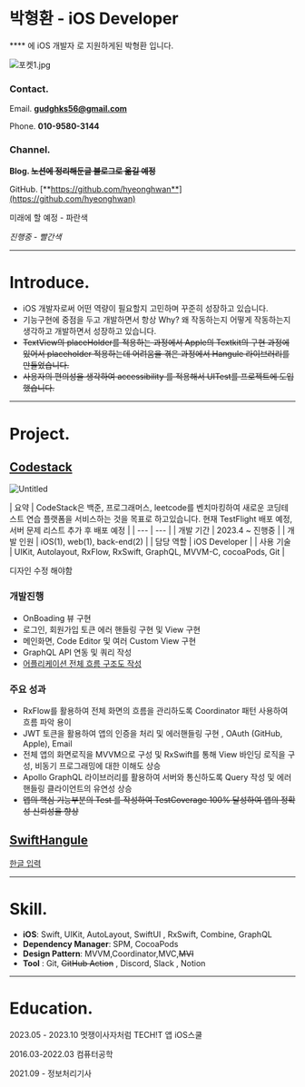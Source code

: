 # 박형환 - iOS Developer

**** 에  iOS 개발자 로 지원하게된 박형환 입니다.

![포켓1.jpg](%E1%84%87%E1%85%A1%E1%86%A8%E1%84%92%E1%85%A7%E1%86%BC%E1%84%92%E1%85%AA%E1%86%AB%20-%20iOS%20Developer%20a9829e1456de41939727430f3e23c5c4/%25ED%258F%25AC%25EC%25BC%25931.jpg)

### Contact.

Email. **gudghks56@gmail.com**

Phone. **010-9580-3144**

### Channel.

**Blog. ~~노션에 정리해둔글 블로그로 옮길 예정~~**

GitHub. [**https://github.com/hyeonghwan**](https://github.com/hyeonghwan)

미래에 할 예정 - 파란색

*진행중 - 빨간색*

---

# Introduce.

- iOS 개발자로써 어떤 역량이 필요할지 고민하며 꾸준히 성장하고 있습니다.
- 기능구현에 중점을 두고 개발하면서 항상 Why? 왜 작동하는지 어떻게 작동하는지 생각하고 개발하면서 성장하고 있습니다.
- ~~TextView의 placeHolder를 적용하는 과정에서 Apple의 Textkit의 구현 과정에 있어서 placeholder 적용하는데 어려움을 겪은 과정에서 Hangule 라이브러리를 만들었습니다.~~
- ~~사용자의 편의성을 생각하여 accessibility 를 적용해서 UITest를 프로젝트에 도입했습니다.~~

---

# Project.

## [Codestack](https://github.com/codeboxorg/codestack-iOS)

![Untitled](%E1%84%87%E1%85%A1%E1%86%A8%E1%84%92%E1%85%A7%E1%86%BC%E1%84%92%E1%85%AA%E1%86%AB%20-%20iOS%20Developer%20a9829e1456de41939727430f3e23c5c4/Untitled.png)

| 요약 | CodeStack은 백준, 프로그래머스, leetcode를 벤치마킹하여 새로운 코딩테스트 연습 플랫폼을 서비스하는 것을 목표로 하고있습니다. 
현재 TestFlight 배포 예정, 서버 문제 리스트 추가 후 배포 예정 |
| --- | --- |
| 개발 기간 | 2023.4 ~ 진행중 |
| 개발 인원 | iOS(1), web(1), back-end(2) |
| 담당 역할 | iOS Developer |
| 사용 기술 | UIKit, Autolayout, RxFlow, RxSwift, GraphQL, MVVM-C, cocoaPods, Git |

디자인 수정 해야함

### 개발진행

- OnBoading 뷰 구현
- 로그인, 회원가입 토큰 에러 핸들링 구현 및 View 구현
- 메인화면, Code Editor 및 여러 Custom View 구현
- GraphQL API 연동 및 쿼리 작성
- [어플리케이션 전체 흐름 구조도 작성](https://www.notion.so/Codestack-66c653793ade4daf9fb1b7d04669698c?pvs=21)

### 주요 성과

- RxFlow를 활용하여 전체 화면의 흐름을 관리하도록 Coordinator 패턴 사용하여 흐름 파악 용이
- JWT 토큰을 활용하여 앱의 인증을 처리 및 에러핸들링 구현 , OAuth (GitHub, Apple), Email
- 전체 앱의 화면로직을 MVVM으로 구성 및 RxSwift를 통해 View 바인딩 로직을 구성, 비동기 프로그래밍에 대한 이해도 상승
- Apollo GraphQL 라이브러리를 활용하여 서버와 통신하도록 Query 작성 및 에러핸들링 클라이언트의 유연성 상승
- ~~앱의 핵심 기능부분의 Test 를 작성하여 TestCoverage 100% 달성하여 앱의 정확성 신뢰성을 향상~~

## [SwiftHangule](https://github.com/hyeonghwan/SwiftHangeul/blob/main/Sources/Hangeul/HangeulState.swift)

[한글 입력](https://www.notion.so/531b9520cac4491d8558a5bb0a6bb220?pvs=21)

---

# Skill.

- **iOS**:  Swift, UIKit, AutoLayout, SwiftUI , RxSwift, Combine, GraphQL
- **Dependency Manager**:  SPM, CocoaPods
- **Design Pattern**:   MVVM,Coordinator,MVC,~~MVI~~
- **Tool** :   Git, ~~GitHub Action~~ , Discord, Slack , Notion

---

# Education.

2023.05 - 2023.10 멋쟁이사자처럼 TECH!T 앱 iOS스쿨

2016.03-2022.03  컴퓨터공학

2021.09 - 정보처리기사